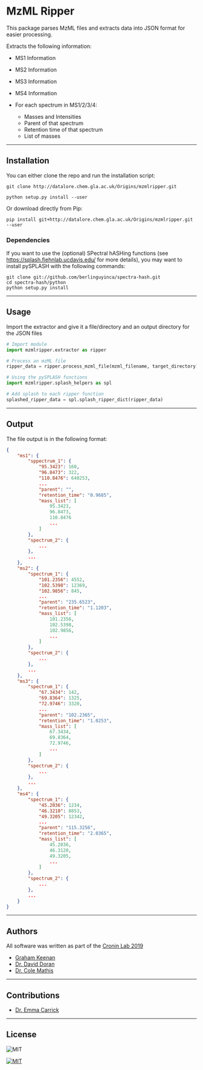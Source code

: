 # MzML Ripper

This package parses MzML files and extracts data into JSON format for easier processing.


Extracts the following information:

* MS1 Information
* MS2 Information
* MS3 Information
* MS4 Information


* For each spectrum in MS1/2/3/4:
    * Masses and Intensities
    * Parent of that spectrum
    * Retention time of that spectrum
    * List of masses

---

## Installation

You can either clone the repo and run the installation script:
```
git clone http://datalore.chem.gla.ac.uk/Origins/mzmlripper.git

python setup.py install --user

```

Or download directly from Pip:
```
pip install git+http://datalore.chem.gla.ac.uk/Origins/mzmlripper.git --user

```
### Dependencies
If you want to use the (optional) SPectral hASHing functions (see https://splash.fiehnlab.ucdavis.edu/ for more details), 
you may want to install pySPLASH with the following commands:
```
git clone git://github.com/berlinguyinca/spectra-hash.git
cd spectra-hash/python
python setup.py install

```

---

## Usage

Import the extractor and give it a file/directory and an output directory for the JSON files

```python
# Import module
import mzmlripper.extractor as ripper

# Process an mzML file
ripper_data = ripper.process_mzml_file(mzml_filename, target_directory)

# Using the pySPLASH functions
import mzmlripper.splash_helpers as spl

# Add splash to each ripper function
splashed_ripper_data = spl.splash_ripper_dict(ripper_data)

```
---

## Output
The file output is in the following format:

```json
{
    "ms1": {
        "sppectrum_1": {
            "95.3423": 160,
            "96.8473": 322,
            "110.8476": 640253,
            ...
            "parent": "",
            "retention_time": "0.9685",
            "mass_list": [
                95.3423,
                96.8473,
                110.8476
                ...
            ]
        },
        "spectrum_2": {
            ...
        },
        ...
    },
    "ms2": {
        "spectrum_1": {
            "101.2356": 4552,
            "102.5398": 12369,
            "102.9856": 845,
            ...
            "parent": "235.6523",
            "retention_time": "1.1203",
            "mass_list": [
                101.2356,
                102.5398,
                102.9856,
                ...
            ]
        },
        "spectrum_2": {
            ...
        },
        ...
    },
    "ms3": {
        "spectrum_1": {
            "67.3434": 142,
            "69.8364": 1325,
            "72.9746": 3320,
            ...
            "parent": "102.2365",
            "retention_time": "1.0253",
            "mass_list": [
                67.3434,
                69.8364,
                72.9746,
                ...
            ]
        },
        "spectrum_2": {
            ...
        },
        ...
    },
    "ms4": {
        "spectrum_1": {
            "45.2036": 1234,
            "46.3210": 8853,
            "49.3205": 12342,
            ...
            "parent": "115.3256",
            "retention_time": "2.0365",
            "mass_list": [
                45.2036,
                46.3120,
                49.3205,
                ...
            ]
        },
        "spectrum_2": {
            ...
        },
        ...
    }
}
```
---

## Authors

All software was written as part of the [Cronin Lab 2019](http://www.chem.gla.ac.uk/cronin/)

* [Graham Keenan](mailto:Graham.Keenan@glasgow.ac.uk)
* [Dr. David Doran](mailto:d.doran.1@research.gla.ac.uk)
* [Dr. Cole Mathis](mailto:Cole.Mathis@glasgow.ac.uk)

---

## Contributions

* [Dr. Emma Carrick](mailto:Emma.Carrick@glasgow.ac.uk)


---

## License

![[MIT]()]()

[![MIT](https://upload.wikimedia.org/wikipedia/commons/thumb/0/0c/MIT_logo.svg/220px-MIT_logo.svg.png)](https://opensource.org/licenses/MIT)
